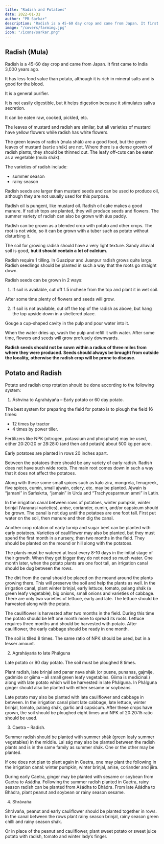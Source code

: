 ```yaml
---
title: "Radish and Potatoes"
date: 2022-01-31
author: "PR Sarkar"
description: "Radish is a 45-60 day crop and came from Japan. It first came to India 3,000 years ago."
image: "/covers/farming.jpg"
icon: "/icons/sarkar.png"
---
```



## Radish (Mula)

Radish is a 45-60 day crop and came from Japan. It first came to India 3,000 years ago. 

It has less food value than potato, although it is rich in mineral salts and is good for the blood. 

It is a general purifier. 

It is not easily digestible, but it helps digestion because it stimulates saliva secretion. 

It can be eaten raw, cooked, pickled, etc. 

The leaves of mustard and radish are similar, but all varieties of mustard have yellow flowers while radish has white flowers. 

The green leaves of radish (mula shák) are a good food, but the green leaves of mustard (sarśe shák) are not. Where there is a dense growth of radish plants, they should be thinned out. The leafy off-cuts can be eaten as a vegetable (mula shák).

The varieties of radish include:
- summer season
- rainy season

Radish seeds are larger than mustard seeds and can be used to produce oil, although they are not usually used for this purpose. 

Radish oil is pungent, like mustard oil. Radish oil cake makes a good manure. If radish tops are planted, they will produce seeds and flowers. The summer variety of radish can also be grown with áus paddy.

Radish can be grown as a blended crop with potato and other crops. The root is not wide, so it can be grown with a tuber such as potato without disturbing it.

The soil for growing radish should have a very light texture. Sandy alluvial soil is good, **but it should contain a lot of calcium.** 

Radish require 1 tilling. In Guazipur and Juanpur radish grows quite large. Radish seedlings should be planted in such a way that the roots go straight down.

Radish seeds can be grown in 2 ways:

1. If soil is available, cut off 1.5 inchese from the top and plant it in wet soil. <!-- Use the remainder of the radish as a vegetable.  -->

After some time plenty of flowers and seeds will grow.

2. If soil is not available, cut off the top of the radish as above, but hang the top upside down in a sheltered place. 

Gouge a cup-shaped cavity in the pulp and pour water into it. 

When the water dries up, wash the pulp and refill it with water. After some time, flowers and seeds will grow profusely downwards. 

**Radish seeds should not be sown within a radius of three miles from where they were produced. Seeds should always be brought from outside the locality, otherwise the radish crop will be prone to disease.**



## Potato and Radish

Potato and radish crop rotation should be done according to the following system:

1. Áshvina to Agraháyańa – Early potato or 60 day potato.

The best system for preparing the field for potato is to plough the field 16 times:
- 12 times by tractor
- 4 times by power tiller. 

Fertilizers like NPK (nitrogen, potassium and phosphate) may be used, either 20:20:20 or 28:28:0 (and then add potash) about 500 kg per acre. 

Early potatoes are planted in rows 20 inches apart.

Between the potatoes there should be any variety of early radish. Radish does not have such wide roots. The main root comes down in such a way that it does not affect the potatoes. 

Along with these some small spices such as kalo zira, mongrela, fenugreek, five spices, cumin, small ajwain, celery, etc. may be planted. Ajwain is “jamani” in Saḿskrta, “jamain” in Urdu and “Trachyosparmum amni” in Latin.

In the irrigation canal between rows of potatoes, winter pumpkin, winter brinjal (Varanasi varieties), anise, coriander, cumin, and/or capsicum should be grown. The canal is not dug until the potatoes are one foot tall. First put water on the soil, then manure and then dig the canal.

Another crop rotation of early turnip and sugar beet can be planted with early potatoes. Varieties of cauliflower may also be planted, but they must spend the first month in a nursery, then two months in the field. They should be planted on the mound or hill along with the potatoes. 

The plants must be watered at least every 8-10 days in the initial stage of their growth. When they get bigger they do not need so much water. One month later, when the potato plants are one foot tall, an irrigation canal should be dug between the rows. 

The dirt from the canal should be placed on the mound around the plants growing there. This will preserve the soil and help the plants as well. In the irrigation canal, plant winter brinjal, early lettuce, tomato, palang shák (a green leafy vegetable), big onions, small onions and varieties of cabbage. There are only two varieties of lettuce, early and late. The lettuce should be harvested along with the potato.

The cauliflower is harvested after two months in the field. During this time the potato should be left one month more to spread its roots. Lettuce requires three months and should be harvested with potato. After cauliflower, the early cabbage should be ready in one month.

The soil is tilled 8 times<!--  – six by tractor and two by tiller, -->. The same ratio of NPK should be used, but in a lesser amount.


2. Agraháyańa to late Phálguna

Late potato or 90 day potato. The soil must be ploughed 8 times<!--  – six by tractor and two by power tiller -->.

Plant radish, late brinjal and panar nava shák (or pusne, punanas, gajmije, gadmide or giima – all small green leafy vegetables. Giima is medicinal.) along with late potato which will be harvested in late Phálguna. In Phálguna ginger should also be planted with either sesame or soybeans.

Late potato may also be planted with late cauliflower and cabbage in between. In the irrigation canal plant late cabbage, late lettuce, winter brinjal, tomato, palang shák, garlic and capsicum. After these crops have grown, the soil should be ploughed eight times and NPK of 20:20:15 ratio should be used.


3. Caetra – Radish. 

Summer radish should be planted with summer shák (green leafy summer vegetables) in the middle. Lal ság may also be planted between the radish plants and is in the same family as summer shák. One or the other may be planted.

If one does not plan to plant again in Caetra, one may plant the following in the irrigation canal: winter pumpkin, winter brinjal, anise, coriander and jiira.

During early Caetra, ginger may be planted with sesame or soybean from Caetra to Aśádha. Following the summer radish planted in Caetra, rainy season radish can be planted from Aśádha to Bhádra. From late Aśádha to Bhádra, plant peanut and soybean or rainy season sesame.


4. Shrávańa

Shrávańa, peanut and early cauliflower should be planted together in rows. In the canal between the rows plant rainy season brinjal, rainy season green chilli and rainy season shák. 

Or in place of the peanut and cauliflower, plant sweet potato or sweet juice potato with radish, tomato and winter lady’s finger.
